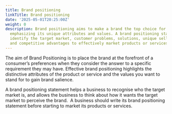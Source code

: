 ```yaml
---
title: Brand positioning
linkTitle: Brand positioning
date: '2025-05-01T20:25:00Z'
weight: 0
description: Brand positioning aims to make a brand the top choice for consumers by
  emphasizing its unique attributes and values. A brand positioning statement should
  identify the target market, customer problems, solutions, unique selling propositions,
  and competitive advantages to effectively market products or services.
---
```



The aim of Brand Positioning is to place the brand at the forefront of a consumer’s preferences when they consider the answer to a specific requirement they may have. Effective brand positioning highlights the distinctive attributes of the product or service and the values you want to stand for to gain brand salience.

A brand positioning statement helps a business to recognise who the target market is, and allows the business to think about how it wants the target market to perceive the brand.  A business should write its brand positioning statement before starting to market its products or services.